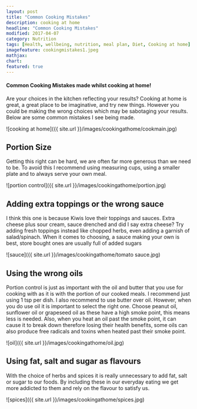 ```yaml
---
layout: post
title: "Common Cooking Mistakes"
description: cooking at home
headline: "Common Cooking Mistakes"
modified: 2017-04-07
category: Nutrition
tags: [Health, wellbeing, nutrition, meal plan, Diet, Cooking at home]
imagefeature: cookingmistakes1.jpeg
mathjax: 
chart:
featured: true
---
```


<style>



</style>

#### Common Cooking Mistakes made whilst cooking at home!
 
Are your choices in the kitchen reflecting your results?
Cooking at home is great, a great place to be imaginative, and try new things. However you could be making the wrong choices which may be sabotaging  your results.
Below are some common mistakes I see being made.

![cooking at home]({{ site.url }}/images/cookingathome/cookmain.jpg) 



## Portion Size

Getting this right can be hard, we are often far more generous than we need to be. To avoid this I recommend using measuring cups, using a smaller plate and to always serve your own meal.

![portion control]({{ site.url }}/images/cookingathome/portion.jpg) 

## Adding extra toppings or the wrong sauce

I think this one is because Kiwis love their toppings and sauces. Extra cheese plus sour cream, sauce drenched and did I say extra cheese? Try adding fresh toppings instead like chopped herbs, even adding a garnish of salad/spinach. When it comes to choosing, a sauce making your own is best, store bought ones are usually full of added sugars 

![sauce]({{ site.url }}/images/cookingathome/tomato sauce.jpg) 


## Using the wrong oils

Portion control is just as important with the oil and butter that you use for cooking with as it is with the portion of our cooked meals. I recommend just using 1 tsp per dish.
I also recommend to use butter over oil. However, when you do use oil it is important to select the right one.
Choose peanut oil, sunflower oil or grapeseed oil as these have a high smoke point, this means less is needed. Also, when you heat an oil past the smoke point, it can cause it to break down therefore losing their health benefits, some oils can also produce free radicals and toxins when heated past their smoke point.

![oil]({{ site.url }}/images/cookingathome/oil.jpg)


## Using fat, salt and sugar as flavours

With the choice of herbs and spices it is really unnecessary to add fat, salt or sugar to our foods.
By including these in our everyday eating we get more addicted to them and rely on the flavour to satisfy us. 
 
 ![spices]({{ site.url }}/images/cookingathome/spices.jpg)






